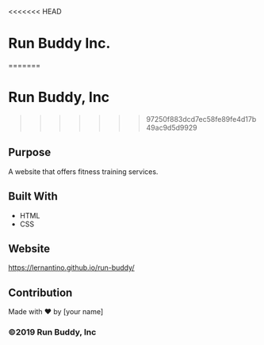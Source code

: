 <<<<<<< HEAD
# Run Buddy Inc.
=======
# Run Buddy, Inc
>>>>>>> 97250f883dcd7ec58fe89fe4d17b49ac9d5d9929

## Purpose
A website that offers fitness training services. 

## Built With
* HTML
* CSS

## Website
https://lernantino.github.io/run-buddy/

## Contribution
Made with ❤️ by [your name]

### ©️2019 Run Buddy, Inc 
